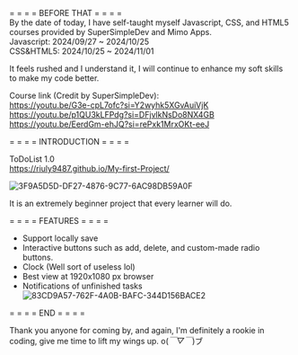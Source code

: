 = = = = BEFORE THAT = = = = <br/>
By the date of today, I have self-taught myself Javascript, CSS, and HTML5 courses provided by SuperSimpleDev and Mimo Apps. <br/>
Javascript: 2024/09/27 ~ 2024/10/25 <br/>
CSS&HTML5: 2024/10/25 ~ 2024/11/01 <br/>

It feels rushed and I understand it, I will continue to enhance my soft skills to make my code better.  <br/>

Course link (Credit by SuperSimpleDev): <br/>
https://youtu.be/G3e-cpL7ofc?si=Y2wyhk5XGvAuiVjK  <br/>
https://youtu.be/p1QU3kLFPdg?si=DFjvlkNsDo8NX4GB  <br/>
https://youtu.be/EerdGm-ehJQ?si=rePxk1MrxOKt-eeJ  <br/>

= = = = INTRODUCTION = = = =  <br/>

ToDoList 1.0 <br/>
https://riuly9487.github.io/My-first-Project/ <br/>

![3F9A5D5D-DF27-4876-9C77-6AC98DB59A0F](https://github.com/user-attachments/assets/b1f54e1d-6cfa-4f30-840b-3c76e39c889d)

It is an extremely beginner project that every learner will do.  <br/>

= = = = FEATURES = = = = <br/>

- Support locally save <br/>
- Interactive buttons such as add, delete, and custom-made radio buttons. <br/>
- Clock (Well sort of useless lol) <br/>
- Best view at 1920x1080 px browser <br/>
- Notifications of unfinished tasks <br/>
![83CD9A57-762F-4A0B-BAFC-344D156BACE2](https://github.com/user-attachments/assets/5cf5d907-de6e-4b37-8557-29a2cf82d1bd)

= = = = END = = = = <br/>

Thank you anyone for coming by, and again, I'm definitely a rookie in coding, give me time to lift my wings up. o(*￣▽￣*)ブ
